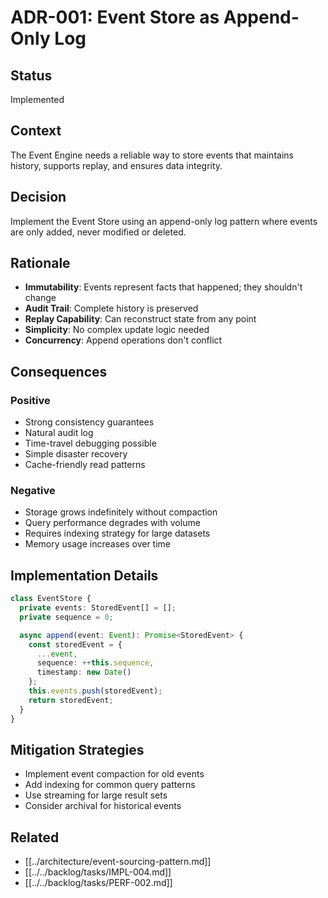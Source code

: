 # ADR-001: Event Store as Append-Only Log

## Status
Implemented

## Context
The Event Engine needs a reliable way to store events that maintains history, supports replay, and ensures data integrity.

## Decision
Implement the Event Store using an append-only log pattern where events are only added, never modified or deleted.

## Rationale
- **Immutability**: Events represent facts that happened; they shouldn't change
- **Audit Trail**: Complete history is preserved
- **Replay Capability**: Can reconstruct state from any point
- **Simplicity**: No complex update logic needed
- **Concurrency**: Append operations don't conflict

## Consequences

### Positive
- Strong consistency guarantees
- Natural audit log
- Time-travel debugging possible
- Simple disaster recovery
- Cache-friendly read patterns

### Negative
- Storage grows indefinitely without compaction
- Query performance degrades with volume
- Requires indexing strategy for large datasets
- Memory usage increases over time

## Implementation Details
```typescript
class EventStore {
  private events: StoredEvent[] = [];
  private sequence = 0;

  async append(event: Event): Promise<StoredEvent> {
    const storedEvent = {
      ...event,
      sequence: ++this.sequence,
      timestamp: new Date()
    };
    this.events.push(storedEvent);
    return storedEvent;
  }
}
```

## Mitigation Strategies
- Implement event compaction for old events
- Add indexing for common query patterns
- Use streaming for large result sets
- Consider archival for historical events

## Related
- [[../architecture/event-sourcing-pattern.md]]
- [[../../backlog/tasks/IMPL-004.md]]
- [[../../backlog/tasks/PERF-002.md]]